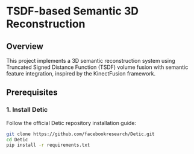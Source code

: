 # TSDF-based Semantic 3D Reconstruction

## Overview
This project implements a 3D semantic reconstruction system using Truncated Signed Distance Function (TSDF) volume fusion with semantic feature integration, inspired by the KinectFusion framework.

## Prerequisites

### 1. Install Detic
Follow the official Detic repository installation guide:
```bash
git clone https://github.com/facebookresearch/Detic.git
cd Detic
pip install -r requirements.txt
